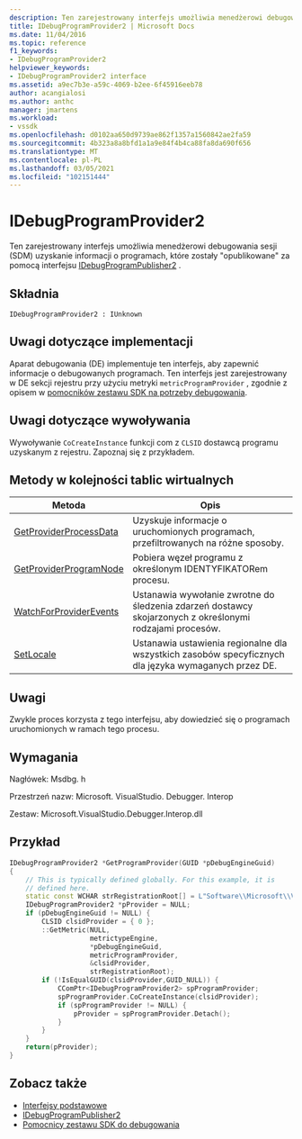 ```yaml
---
description: Ten zarejestrowany interfejs umożliwia menedżerowi debugowania sesji (SDM) uzyskanie informacji o programach opublikowanych za pomocą interfejsu IDebugProgramPublisher2.
title: IDebugProgramProvider2 | Microsoft Docs
ms.date: 11/04/2016
ms.topic: reference
f1_keywords:
- IDebugProgramProvider2
helpviewer_keywords:
- IDebugProgramProvider2 interface
ms.assetid: a9ec7b3e-a59c-4069-b2ee-6f45916eeb78
author: acangialosi
ms.author: anthc
manager: jmartens
ms.workload:
- vssdk
ms.openlocfilehash: d0102aa650d9739ae862f1357a1560842ae2fa59
ms.sourcegitcommit: 4b323a8a8bfd1a1a9e84f4b4ca88fa8da690f656
ms.translationtype: MT
ms.contentlocale: pl-PL
ms.lasthandoff: 03/05/2021
ms.locfileid: "102151444"
---
```

# <a name="idebugprogramprovider2"></a>IDebugProgramProvider2
Ten zarejestrowany interfejs umożliwia menedżerowi debugowania sesji (SDM) uzyskanie informacji o programach, które zostały "opublikowane" za pomocą interfejsu [IDebugProgramPublisher2](../../../extensibility/debugger/reference/idebugprogrampublisher2.md) .

## <a name="syntax"></a>Składnia

```
IDebugProgramProvider2 : IUnknown
```

## <a name="notes-for-implementers"></a>Uwagi dotyczące implementacji
Aparat debugowania (DE) implementuje ten interfejs, aby zapewnić informacje o debugowanych programach. Ten interfejs jest zarejestrowany w DE sekcji rejestru przy użyciu metryki `metricProgramProvider` , zgodnie z opisem w [pomocników zestawu SDK na potrzeby debugowania](../../../extensibility/debugger/reference/sdk-helpers-for-debugging.md).

## <a name="notes-for-callers"></a>Uwagi dotyczące wywoływania
Wywoływanie `CoCreateInstance` funkcji com z `CLSID` dostawcą programu uzyskanym z rejestru. Zapoznaj się z przykładem.

## <a name="methods-in-vtable-order"></a>Metody w kolejności tablic wirtualnych

|Metoda|Opis|
|------------|-----------------|
|[GetProviderProcessData](../../../extensibility/debugger/reference/idebugprogramprovider2-getproviderprocessdata.md)|Uzyskuje informacje o uruchomionych programach, przefiltrowanych na różne sposoby.|
|[GetProviderProgramNode](../../../extensibility/debugger/reference/idebugprogramprovider2-getproviderprogramnode.md)|Pobiera węzeł programu z określonym IDENTYFIKATORem procesu.|
|[WatchForProviderEvents](../../../extensibility/debugger/reference/idebugprogramprovider2-watchforproviderevents.md)|Ustanawia wywołanie zwrotne do śledzenia zdarzeń dostawcy skojarzonych z określonymi rodzajami procesów.|
|[SetLocale](../../../extensibility/debugger/reference/idebugprogramprovider2-setlocale.md)|Ustanawia ustawienia regionalne dla wszystkich zasobów specyficznych dla języka wymaganych przez DE.|

## <a name="remarks"></a>Uwagi
Zwykle proces korzysta z tego interfejsu, aby dowiedzieć się o programach uruchomionych w ramach tego procesu.

## <a name="requirements"></a>Wymagania
Nagłówek: Msdbg. h

Przestrzeń nazw: Microsoft. VisualStudio. Debugger. Interop

Zestaw: Microsoft.VisualStudio.Debugger.Interop.dll

## <a name="example"></a>Przykład

```cpp
IDebugProgramProvider2 *GetProgramProvider(GUID *pDebugEngineGuid)
{
    // This is typically defined globally. For this example, it is
    // defined here.
    static const WCHAR strRegistrationRoot[] = L"Software\\Microsoft\\VisualStudio\\8.0Exp";
    IDebugProgramProvider2 *pProvider = NULL;
    if (pDebugEngineGuid != NULL) {
        CLSID clsidProvider = { 0 };
        ::GetMetric(NULL,
                    metrictypeEngine,
                    *pDebugEngineGuid,
                    metricProgramProvider,
                    &clsidProvider,
                    strRegistrationRoot);
        if (!IsEqualGUID(clsidProvider,GUID_NULL)) {
            CComPtr<IDebugProgramProvider2> spProgramProvider;
            spProgramProvider.CoCreateInstance(clsidProvider);
            if (spProgramProvider != NULL) {
                pProvider = spProgramProvider.Detach();
            }
        }
    }
    return(pProvider);
}
```

## <a name="see-also"></a>Zobacz także
- [Interfejsy podstawowe](../../../extensibility/debugger/reference/core-interfaces.md)
- [IDebugProgramPublisher2](../../../extensibility/debugger/reference/idebugprogrampublisher2.md)
- [Pomocnicy zestawu SDK do debugowania](../../../extensibility/debugger/reference/sdk-helpers-for-debugging.md)
